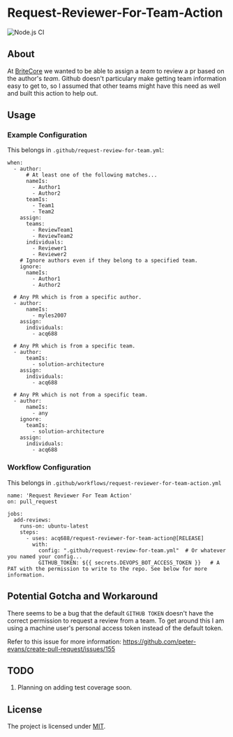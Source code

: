 # Request-Reviewer-For-Team-Action

![Node.js CI](https://github.com/acq688/Request-Reviewer-For-Team-Action/workflows/Node.js%20CI/badge.svg)

## About
At [BriteCore](https://britecore.com) we wanted to be able to assign a *team* to review a pr based on the author's *team*. Github doesn't particulary make getting team information easy to get to, so I assumed that other teams might have this need as well and built this action to help out. 

## Usage

### Example Configuration

This belongs in `.github/request-review-for-team.yml`:

```
when:
  - author:
      # At least one of the following matches...
      nameIs:
        - Author1
        - Author2
      teamIs:
        - Team1
        - Team2
    assign:
      teams:
        - ReviewTeam1
        - ReviewTeam2
      individuals:
        - Reviewer1
        - Reviewer2
    # Ignore authors even if they belong to a specified team.
    ignore:
      nameIs:
        - Author1
        - Author2

  # Any PR which is from a specific author.
  - author: 
      nameIs: 
        - myles2007
    assign:
      individuals:
        - acq688

  # Any PR which is from a specific team.
  - author: 
      teamIs: 
        - solution-architecture
    assign:
      individuals:
        - acq688

  # Any PR which is not from a specific team.
  - author:
      nameIs:
        - any
    ignore:
      teamIs:
        - solution-architecture
    assign:
      individuals:
        - acq688
```

### Workflow Configuration

This belongs in `.github/workflows/request-reviewer-for-team-action.yml`

```
name: 'Request Reviewer For Team Action'
on: pull_request

jobs:
  add-reviews:
    runs-on: ubuntu-latest
    steps:
      - uses: acq688/request-reviewer-for-team-action@[RELEASE]
        with:
          config: ".github/request-review-for-team.yml"  # Or whatever you named your config...
          GITHUB_TOKEN: ${{ secrets.DEVOPS_BOT_ACCESS_TOKEN }}   # A PAT with the permission to write to the repo. See below for more information.
```

## Potential Gotcha and Workaround
There seems to be a bug that the default `GITHUB TOKEN` doesn't have the correct permission to request a review from a team. To get around this I am using a machine user's personal access token instead of the default token.

Refer to this issue for more information: https://github.com/peter-evans/create-pull-request/issues/155

## TODO
1. Planning on adding test coverage soon.

## License
The project is licensed under [MIT](https://github.com/acq688/Request-Reviewer-For-Team-Action/blob/master/LICENSE).
